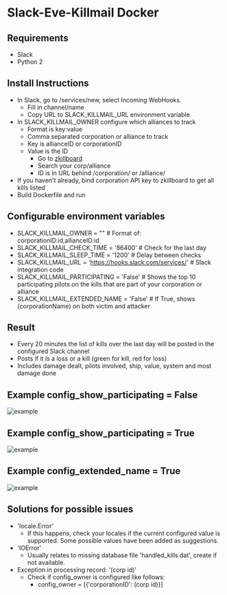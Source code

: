 # Slack-Eve-Killmail Docker

## Requirements
* Slack
* Python 2

## Install Instructions
* In Slack, go to /services/new, select Incoming WebHooks. 
	* Fill in channel/name
	* Copy URL to SLACK\_KILLMAIL\_URL environment variable
* In SLACK\_KILLMAIL\_OWNER configure which alliances to track
	* Format is key:value
	* Comma separated corporation or alliance to track
	* Key is allianceID or corporationID
	* Value is the ID
		* Go to [zkillboard](https://zkillboard.com/)
		* Search your corp/alliance
		* ID is in URL behind /corporation/ or /alliance/
* If you haven't already, bind corporation API key to zkillboard to get all kills listed
* Build Dockerfile and run

## Configurable environment variables
* SLACK\_KILLMAIL\_OWNER = "" # Format of: corporationID:id,allianceID:id
* SLACK\_KILLMAIL\_CHECK\_TIME = '86400' # Check for the last day
* SLACK\_KILLMAIL\_SLEEP\_TIME = '1200' # Delay between checks
* SLACK\_KILLMAIL\_URL = 'https://hooks.slack.com/services/' # Slack integration code
* SLACK\_KILLMAIL\_PARTICIPATING = 'False' # Shows the top 10 participating pilots on the kills that are part of your corporation or alliance
* SLACK\_KILLMAIL\_EXTENDED\_NAME = 'False' # If True, shows (corporationName) on both victim and attacker

## Result
* Every 20 minutes the list of kills over the last day will be posted in the configured Slack channel
* Posts if it is a loss or a kill (green for kill, red for loss)
* Includes damage dealt, pilots involved, ship, value, system and most damage done

## Example config\_show\_participating = False
![example](docs/killmails.png?raw=true)

## Example config\_show\_participating = True
![example](docs/multi\_kill\_example.png?raw=true)

## Example config\_extended\_name = True
![example](docs/extended\_names.png?raw=true)

## Solutions for possible issues
* 'locale.Error'
	* If this happens, check your locales if the current configured value is supported. Some possible values have been added as suggestions.
* 'IOError'
	* Usually relates to missing database file 'handled_kills.dat', create if not available.
* Exception in processing record: '(corp id)' 
	* Check if config\_owner is configured like follows: 
		* config\_owner = [{'corporationID': (corp id)}]
